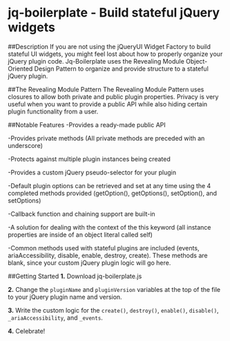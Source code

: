 jq-boilerplate - Build stateful jQuery widgets
==============

##Description
If you are not using the jQueryUI Widget Factory to build stateful UI widgets, you might feel lost about how to properly organize your jQuery plugin code.  Jq-Boilerplate uses the Revealing Module Object-Oriented Design Pattern to organize and provide structure to a stateful jQuery plugin.

##The Revealing Module Pattern
The Revealing Module Pattern uses closures to allow both private and public plugin properties.  Privacy is very useful when you want to provide a public API while also hiding certain plugin functionality from a user.

##Notable Features
-Provides a ready-made public API

-Provides private methods (All private methods are preceded with an underscore)

-Protects against multiple plugin instances being created

-Provides a custom jQuery pseudo-selector for your plugin

-Default plugin options can be retrieved and set at any time using the 4 completed 
 methods provided (getOption(), getOptions(), setOption(), and setOptions)

-Callback function and chaining support are built-in

-A solution for dealing with the context of the this keyword (all instance properties are inside 
 of an object literal called self)

-Common methods used with stateful plugins are included (events, ariaAccessibility, disable,
 enable, destroy, create).  These methods are blank, since your custom jQuery plugin logic 
 will go here.

##Getting Started
**1.** Download jq-boilerplate.js

**2.** Change the `pluginName` and `pluginVersion` variables at the top of the file to your jQuery plugin name and version.

**3.** Write the custom logic for the `create()`, `destroy()`, `enable()`, `disable()`, `_ariaAccessibility`, and `_events`.

**4.** Celebrate!
 